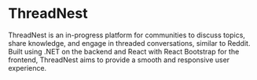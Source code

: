 # ThreadNest

ThreadNest is an in-progress platform for communities to discuss topics, share knowledge, and engage in threaded conversations, similar to Reddit. Built using .NET on the backend and React with React Bootstrap for the frontend, ThreadNest aims to provide a smooth and responsive user experience.
